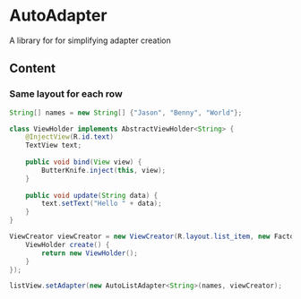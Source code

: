 # AutoAdapter
A library for for simplifying adapter creation

## Content

### Same layout for each row

```java
String[] names = new String[] {"Jason", "Benny", "World"};

class ViewHolder implements AbstractViewHolder<String> {
    @InjectView(R.id.text)
    TextView text;
    
    public void bind(View view) {
        ButterKnife.inject(this, view);
    }
    
    public void update(String data) {
        text.setText("Hello " + data);
    }
}

ViewCreator viewCreator = new ViewCreator(R.layout.list_item, new Factory<ViewHolder>() {
    ViewHolder create() {
        return new ViewHolder();
    }
});

listView.setAdapter(new AutoListAdapter<String>(names, viewCreator);

```